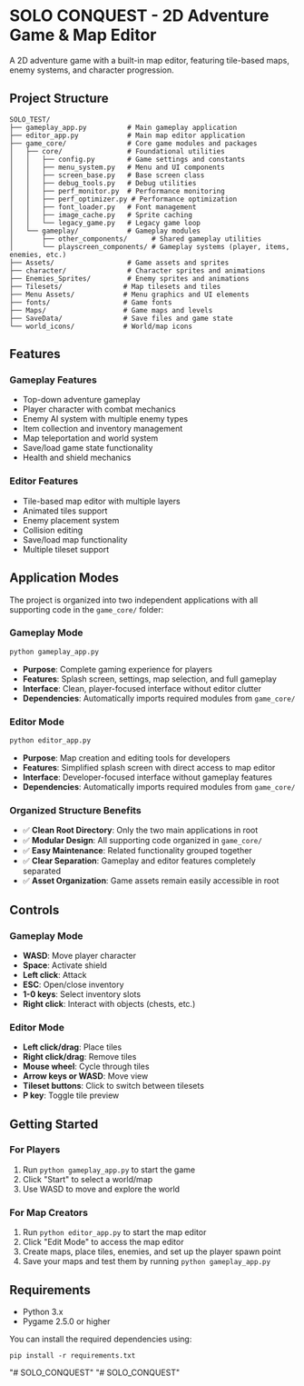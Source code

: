 # SOLO CONQUEST - 2D Adventure Game & Map Editor

A 2D adventure game with a built-in map editor, featuring tile-based maps, enemy systems, and character progression.

## Project Structure

```
SOLO_TEST/
├── gameplay_app.py          # Main gameplay application
├── editor_app.py            # Main map editor application
├── game_core/               # Core game modules and packages
│   ├── core/                # Foundational utilities
│   │   ├── config.py        # Game settings and constants
│   │   ├── menu_system.py   # Menu and UI components
│   │   ├── screen_base.py   # Base screen class
│   │   ├── debug_tools.py   # Debug utilities
│   │   ├── perf_monitor.py  # Performance monitoring
│   │   ├── perf_optimizer.py # Performance optimization
│   │   ├── font_loader.py   # Font management
│   │   ├── image_cache.py   # Sprite caching
│   │   └── legacy_game.py   # Legacy game loop
│   └── gameplay/            # Gameplay modules
│       ├── other_components/      # Shared gameplay utilities
│       └── playscreen_components/ # Gameplay systems (player, items, enemies, etc.)
├── Assets/                  # Game assets and sprites
├── character/               # Character sprites and animations
├── Enemies_Sprites/         # Enemy sprites and animations
├── Tilesets/               # Map tilesets and tiles
├── Menu Assets/            # Menu graphics and UI elements
├── fonts/                  # Game fonts
├── Maps/                   # Game maps and levels
├── SaveData/               # Save files and game state
└── world_icons/            # World/map icons
```

## Features

### Gameplay Features
- Top-down adventure gameplay
- Player character with combat mechanics
- Enemy AI system with multiple enemy types
- Item collection and inventory management
- Map teleportation and world system
- Save/load game state functionality
- Health and shield mechanics

### Editor Features
- Tile-based map editor with multiple layers
- Animated tiles support
- Enemy placement system
- Collision editing
- Save/load map functionality
- Multiple tileset support

## Application Modes

The project is organized into two independent applications with all supporting code in the `game_core/` folder:

### Gameplay Mode
```bash
python gameplay_app.py
```
- **Purpose**: Complete gaming experience for players
- **Features**: Splash screen, settings, map selection, and full gameplay
- **Interface**: Clean, player-focused interface without editor clutter
- **Dependencies**: Automatically imports required modules from `game_core/`

### Editor Mode
```bash
python editor_app.py
```
- **Purpose**: Map creation and editing tools for developers
- **Features**: Simplified splash screen with direct access to map editor
- **Interface**: Developer-focused interface without gameplay features
- **Dependencies**: Automatically imports required modules from `game_core/`

### Organized Structure Benefits
- ✅ **Clean Root Directory**: Only the two main applications in root
- ✅ **Modular Design**: All supporting code organized in `game_core/`
- ✅ **Easy Maintenance**: Related functionality grouped together
- ✅ **Clear Separation**: Gameplay and editor features completely separated
- ✅ **Asset Organization**: Game assets remain easily accessible in root

## Controls

### Gameplay Mode
- **WASD**: Move player character
- **Space**: Activate shield
- **Left click**: Attack
- **ESC**: Open/close inventory
- **1-0 keys**: Select inventory slots
- **Right click**: Interact with objects (chests, etc.)

### Editor Mode
- **Left click/drag**: Place tiles
- **Right click/drag**: Remove tiles
- **Mouse wheel**: Cycle through tiles
- **Arrow keys or WASD**: Move view
- **Tileset buttons**: Click to switch between tilesets
- **P key**: Toggle tile preview

## Getting Started

### For Players
1. Run `python gameplay_app.py` to start the game
2. Click "Start" to select a world/map
3. Use WASD to move and explore the world

### For Map Creators
1. Run `python editor_app.py` to start the map editor
2. Click "Edit Mode" to access the map editor
3. Create maps, place tiles, enemies, and set up the player spawn point
4. Save your maps and test them by running `python gameplay_app.py`

## Requirements

- Python 3.x
- Pygame 2.5.0 or higher

You can install the required dependencies using:
```
pip install -r requirements.txt
```
"# SOLO_CONQUEST"
"# SOLO_CONQUEST" 
